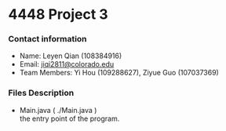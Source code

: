# 4448 Project 3
### Contact information
 - Name: Leyen Qian (108384916)</br>
 - Email: jiqi2811@colorado.edu</br>
 - Team Members: Yi Hou (109288627), Ziyue Guo (107037369)

### Files Description
 - Main.java  ( ./Main.java )</br>
the entry point of the program.</br>